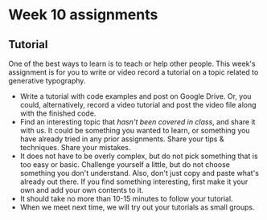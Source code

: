 # Week 10 assignments

## Tutorial

One of the best ways to learn is to teach or help other people. This week's assignment is for you to write or video record a tutorial on a topic related to generative typography.

- Write a tutorial with code examples and post on Google Drive. Or, you could, alternatively, record a video tutorial and post the video file along with the finished code.
- Find an interesting topic that *hasn't been covered in class*, and share it with us. It could be something you wanted to learn, or something you have already tried in any prior assignments. Share your tips & techniques. Share your mistakes.
- It does not have to be overly complex, but do not pick something that is too easy or basic. Challenge yourself a little, but do not choose something you don't understand. Also, don't just copy and paste what's already out there. If you find something interesting, first make it your own and add your own contents to it.
- It should take no more than 10-15 minutes to follow your tutorial.
- When we meet next time, we will try out your tutorials as small groups.
